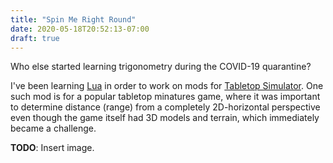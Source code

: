 ```yaml
---
title: "Spin Me Right Round"
date: 2020-05-18T20:52:13-07:00
draft: true
---
```


Who else started learning trigonometry during the COVID-19 quarantine?

I've been learning [Lua](https://www.lua.org/) in order to work on mods for
[Tabletop Simulator](https://www.tabletopsimulator.com/). One such mod is for a
popular tabletop minatures game, where it was important to determine distance
(range) from a completely 2D-horizontal perspective even though the game itself
had 3D models and terrain, which immediately became a challenge.

**TODO**: Insert image.
